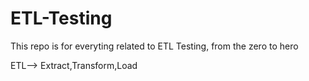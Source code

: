 # ETL-Testing
This repo is for everyting related to ETL Testing, from the zero to hero

ETL--> Extract,Transform,Load

